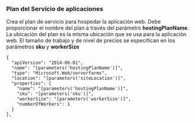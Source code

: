 ### Plan del Servicio de aplicaciones

Crea el plan de servicio para hospedar la aplicación web. Debe proporcionar el nombre del plan a través del parámetro **hostingPlanName**. La ubicación del plan es la misma ubicación que se usa para la aplicación web. El tamaño de trabajo y de nivel de precios se especifican en los parámetros **sku** y **workerSize**

    {
      "apiVersion": "2014-06-01",
      "name": "[parameters('hostingPlanName')]",
      "type": "Microsoft.Web/serverfarms",
      "location": "[parameters('siteLocation')]",
      "properties": {
        "name": "[parameters('hostingPlanName')]",
        "sku": "[parameters('sku')]",
        "workerSize": "[parameters('workerSize')]",
        "numberOfWorkers": 1
      }
    },

<!---HONumber=AcomDC_1203_2015-->